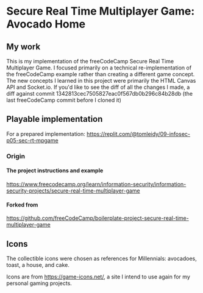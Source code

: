 # Secure Real Time Multiplayer Game: Avocado Home

## My work
This is my implementation of the freeCodeCamp Secure Real Time Multiplayer Game. I focused primarily on a technical re-implementation of the freeCodeCamp example rather than creating a different game concept. 
The new concepts I learned in this project were primarily the HTML Canvas API and Socket.io. If you'd like to see the diff of all the changes I made, a diff against commit 1342813cec7505827eac0f567db0b296c84b28db (the last freeCodeCamp commit before I cloned it)

## Playable implementation
For a prepared implementation: https://replit.com/@tomleidy/09-infosec-p05-sec-rt-mpgame

### Origin
#### The project instructions and example
https://www.freecodecamp.org/learn/information-security/information-security-projects/secure-real-time-multiplayer-game

#### Forked from
https://github.com/freeCodeCamp/boilerplate-project-secure-real-time-multiplayer-game


## Icons
The collectible icons were chosen as references for Millennials: avocadoes, toast, a house, and cake.

Icons are from https://game-icons.net/, a site I intend to use again for my personal gaming projects.
